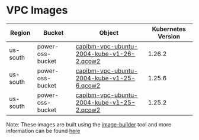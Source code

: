 # VPC Images


| Region   | Bucket           | Object                                                   | Kubernetes Version |
|----------|------------------|----------------------------------------------------------|--------------------|
| us-south | power-oss-bucket | [capibm-vpc-ubuntu-2004-kube-v1-26-2.qcow2][kube-1-26-2] | 1.26.2             |
| us-south | power-oss-bucket | [capibm-vpc-ubuntu-2004-kube-v1-25-6.qcow2][kube-1-25-6] | 1.25.6             |
| us-south | power-oss-bucket | [capibm-vpc-ubuntu-2004-kube-v1-25-2.qcow2][kube-1-25-2] | 1.25.2             |

Note: These images are built using the [image-builder][image-builder] tool and more information can be found [here](../developer/build-images.md#vpc)

[kube-1-26-2]: https://power-oss-bucket.s3.us-south.cloud-object-storage.appdomain.cloud/capibm-vpc-ubuntu-2004-kube-v1-26-2.qcow2
[kube-1-25-6]: https://power-oss-bucket.s3.us-south.cloud-object-storage.appdomain.cloud/capibm-vpc-ubuntu-2004-kube-v1-25-6.qcow2
[kube-1-25-2]: https://power-oss-bucket.s3.us-south.cloud-object-storage.appdomain.cloud/capibm-vpc-ubuntu-2004-kube-v1-25-2.qcow2

[image-builder]: https://github.com/kubernetes-sigs/image-builder
